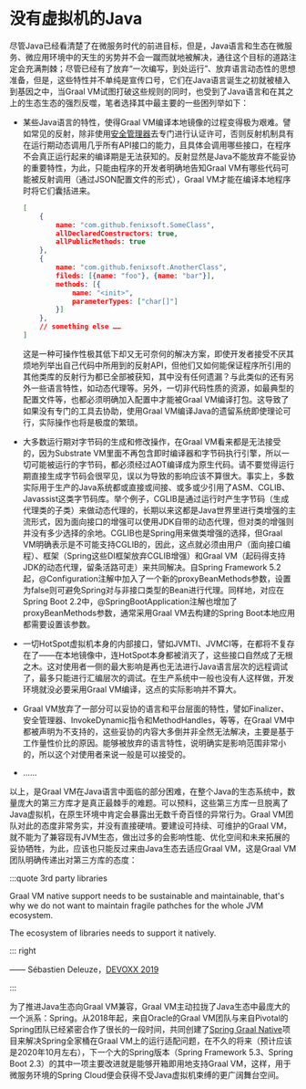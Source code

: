 # 没有虚拟机的Java

尽管Java已经看清楚了在微服务时代的前进目标，但是，Java语言和生态在微服务、微应用环境中的天生的劣势并不会一蹴而就地被解决，通往这个目标的道路注定会充满荆棘；尽管已经有了放弃“一次编写，到处运行”、放弃语言动态性的思想准备，但是，这些特性并不单纯是宣传口号，它们在Java语言诞生之初就被植入到基因之中，当Graal VM试图打破这些规则的同时，也受到了Java语言和在其之上的生态生态的强烈反噬，笔者选择其中最主要的一些困列举如下：

- 某些Java语言的特性，使得Graal VM编译本地镜像的过程变得极为艰难。譬如常见的反射，除非使用[安全管理器](/architect-perspective/general-architecture/system-security/authentication.html)去专门进行认证许可，否则反射机制具有在运行期动态调用几乎所有API接口的能力，且具体会调用哪些接口，在程序不会真正运行起来的编译期是无法获知的。反射显然是Java不能放弃不能妥协的重要特性，为此，只能由程序的开发者明确地告知Graal VM有哪些代码可能被反射调用（通过JSON配置文件的形式），Graal VM才能在编译本地程序时将它们囊括进来。

  ```json
  [
      {
          name: "com.github.fenixsoft.SomeClass",
          allDeclaredConstructors: true,
          allPublicMethods: true
      },
      {
          name: "com.github.fenixsoft.AnotherClass",
          fileds: [{name: "foo"}, {name: "bar"}],
          methods: [{
              name: "<init>",
              parameterTypes: ["char[]"]
          }]
      },
      // something else ……
  ]
  ```

  这是一种可操作性极其低下却又无可奈何的解决方案，即使开发者接受不厌其烦地列举出自己代码中所用到的反射API，但他们又如何能保证程序所引用的其他类库的反射行为都已全部被获知，其中没有任何遗漏？与此类似的还有另外一些语言特性，如动态代理等。另外，一切非代码性质的资源，如最典型的配置文件等，也都必须明确加入配置中才能被Graal VM编译打包。这导致了如果没有专门的工具去协助，使用Graal VM编译Java的遗留系统即使理论可行，实际操作也将是极度的繁琐。

- 大多数运行期对字节码的生成和修改操作，在Graal VM看来都是无法接受的，因为Substrate VM里面不再包含即时编译器和字节码执行引擎，所以一切可能被运行的字节码，都必须经过AOT编译成为原生代码。请不要觉得运行期直接生成字节码会很罕见，误以为导致的影响应该不算很大。事实上，多数实际用于生产的Java系统都或直接或间接、或多或少引用了ASM、CGLIB、Javassist这类字节码库。举个例子，CGLIB是通过运行时产生字节码（生成代理类的子类）来做动态代理的，长期以来这都是Java世界里进行类增强的主流形式，因为面向接口的增强可以使用JDK自带的动态代理，但对类的增强则并没有多少选择的余地。CGLIB也是Spring用来做类增强的选择，但Graal VM明确表示是不可能支持CGLIB的，因此，这点就必须由用户（面向接口编程）、框架（Spring这些DI框架放弃CGLIB增强）和Graal VM（起码得支持JDK的动态代理，留条活路可走）来共同解决。自Spring Framework 5.2起，@Configuration注解中加入了一个新的proxyBeanMethods参数，设置为false则可避免Spring对与非接口类型的Bean进行代理。同样地，对应在Spring Boot 2.2中，@SpringBootApplication注解也增加了proxyBeanMethods参数，通常采用Graal VM去构建的Spring Boot本地应用都需要设置该参数。

- 一切HotSpot虚拟机本身的内部接口，譬如JVMTI、JVMCI等，在都将不复存在了——在本地镜像中，连HotSpot本身都被消灭了，这些接口自然成了无根之木。这对使用者一侧的最大影响是再也无法进行Java语言层次的远程调试了，最多只能进行汇编层次的调试。在生产系统中一般也没有人这样做，开发环境就没必要采用Graal VM编译，这点的实际影响并不算大。

- Graal VM放弃了一部分可以妥协的语言和平台层面的特性，譬如Finalizer、安全管理器、InvokeDynamic指令和MethodHandles，等等，在Graal VM中都被声明为不支持的，这些妥协的内容大多倒并非全然无法解决，主要是基于工作量性价比的原因。能够被放弃的语言特性，说明确实是影响范围非常小的，所以这个对使用者来说一般是可以接受的。

- ……

以上，是Graal VM在Java语言中面临的部分困难，在整个Java的生态系统中，数量庞大的第三方库才是真正最棘手的难题。可以预料，这些第三方库一旦脱离了Java虚拟机，在原生环境中肯定会暴露出无数千奇百怪的异常行为。Graal VM团队对此的态度非常务实，并没有直接硬啃。要建设可持续、可维护的Graal VM，就不能为了兼容现有JVM生态，做出过多的会影响性能、优化空间和未来拓展的妥协牺牲，为此，应该也只能反过来由Java生态去适应Graal VM，这是Graal VM团队明确传递出对第三方库的态度：

:::quote 3rd party libraries

Graal VM native support needs to be sustainable and maintainable, that's why we do not want to maintain fragile pathches for the whole JVM ecosystem.

The ecosystem of libraries needs to support it natively.

::: right

—— Sébastien Deleuze，[DEVOXX 2019](https://www.youtube.com/watch?v=3eoAxphAUIg)

:::

为了推进Java生态向Graal VM兼容，Graal VM主动拉拢了Java生态中最庞大的一个派系：Spring。从2018年起，来自Oracle的Graal VM团队与来自Pivotal的Spring团队已经紧密合作了很长的一段时间，共同创建了[Spring Graal Native](https://github.com/spring-projects-experimental/spring-graal-native)项目来解决Spring全家桶在Graal VM上的运行适配问题，在不久的将来（预计应该是2020年10月左右），下一个大的Spring版本（Spring Framework 5.3、Spring Boot 2.3）的其中一项主要改进就是能够开箱即用地支持Graal VM，这样，用于微服务环境的Spring Cloud便会获得不受Java虚拟机束缚的更广阔舞台空间。